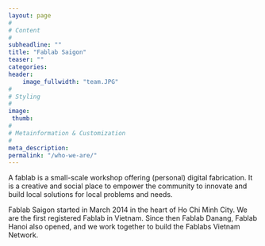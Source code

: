 ```yaml
---
layout: page
#
# Content
#
subheadline: ""
title: "Fablab Saigon"
teaser: ""
categories:
header:
    image_fullwidth: "team.JPG"
#
# Styling
#
image:
 thumb:
#
# Metainformation & Customization
#
meta_description:
permalink: "/who-we-are/"
---
```


A fablab is a small-scale workshop offering (personal) digital fabrication. It is a creative and social place to empower the community to innovate and build local solutions for local problems and needs.

Fablab Saigon started in March 2014 in the heart of Ho Chi Minh City. We are the first registered Fablab in Vietnam. Since then Fablab Danang, Fablab Hanoi also opened, and we work together to build the Fablabs Vietnam Network.
